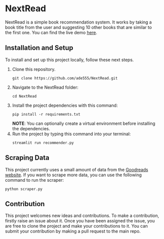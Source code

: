 # NextRead

NextRead is a simple book recommendation system. It works by taking a book title from the user and suggesting 10 other books that are similar to the first one. You can find the live demo [here](https://nextread-book-recommender.streamlit.app/).

## Installation and Setup
To install and set up this project locally, follow these next steps.

1. Clone this repository.
    ```
    git clone https://github.com/ade555/NextRead.git
    ```
2. Navigate to the NextRead folder:
    ```
    cd NextRead
    ```
3. Install the project dependencies with this command:
    ```
    pip install -r requirements.txt
    ```
    **NOTE**: You can optionally create a virtual environment before installing the dependencies.
4. Run the project by typing this command into your terminal:
    ```
    streamlit run recommender.py
    ```

## Scraping Data
This project currently uses a small amount of data from the [Goodreads website](https://www.goodreads.com/). If you want to scrape more data, you can use the following command to run the scraper:
```
python scraper.py
```

## Contribution
This project welcomes new ideas and contributions. To make a contribution, firstly raise an issue about it. Once you have been assigned the issue, you are free to clone the project and make your contributions to it.
You can submit your contribution by making a pull request to the main repo.